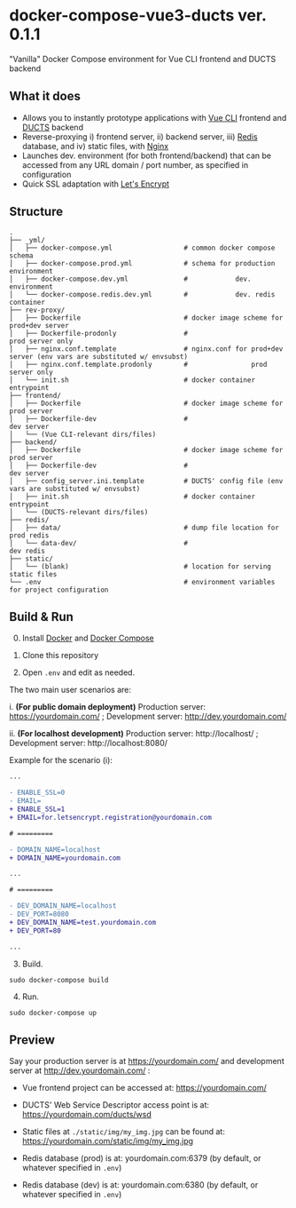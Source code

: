 # docker-compose-vue3-ducts ver. 0.1.1

"Vanilla" Docker Compose environment for Vue CLI frontend and DUCTS backend

## What it does

- Allows you to instantly prototype applications with [Vue CLI](https://cli.vuejs.org/) frontend and [DUCTS](https://github.com/iflb/ducts) backend
- Reverse-proxying i) frontend server, ii) backend server, iii) [Redis](https://redis.io/) database, and iv) static files, with [Nginx](https://www.nginx.com/)
- Launches dev. environment (for both frontend/backend) that can be accessed from any URL domain / port number, as specified in configuration
- Quick SSL adaptation with [Let's Encrypt](https://letsencrypt.org/)

## Structure

```
.
├── _yml/
│   ├── docker-compose.yml                  # common docker compose schema
│   ├── docker-compose.prod.yml             # schema for production environment
│   ├── docker-compose.dev.yml              #            dev. environment
│   └── docker-compose.redis.dev.yml        #            dev. redis container
├── rev-proxy/
│   ├── Dockerfile                          # docker image scheme for prod+dev server
│   ├── Dockerfile-prodonly                 #                         prod server only
│   ├── nginx.conf.template                 # nginx.conf for prod+dev server (env vars are substituted w/ envsubst)
│   ├── nginx.conf.template.prodonly        #                prod server only
│   └── init.sh                             # docker container entrypoint
├── frontend/
│   ├── Dockerfile                          # docker image scheme for prod server
│   ├── Dockerfile-dev                      #                         dev server
│   └── (Vue CLI-relevant dirs/files)
├── backend/
│   ├── Dockerfile                          # docker image scheme for prod server
│   ├── Dockerfile-dev                      #                         dev server
│   ├── config_server.ini.template          # DUCTS' config file (env vars are substituted w/ envsubst)
│   ├── init.sh                             # docker container entrypoint
│   └── (DUCTS-relevant dirs/files)
├── redis/
│   ├── data/                               # dump file location for prod redis
│   └── data-dev/                           #                        dev redis
├── static/
│   └── (blank)                             # location for serving static files
└── .env                                    # environment variables for project configuration
```

## Build & Run

0. Install [Docker](https://docs.docker.com/get-docker/) and [Docker Compose](https://docs.docker.com/compose/install/)

1. Clone this repository

2. Open `.env` and edit as needed.

The two main user scenarios are:

i. **(For public domain deployment)** Production server: https://yourdomain.com/ ; Development server: http://dev.yourdomain.com/

ii. **(For localhost development)** Production server: http://localhost/ ; Development server: http://localhost:8080/


Example for the scenario (i):

```diff
...

- ENABLE_SSL=0
- EMAIL=
+ ENABLE_SSL=1
+ EMAIL=for.letsencrypt.registration@yourdomain.com

# =========

- DOMAIN_NAME=localhost
+ DOMAIN_NAME=yourdomain.com

...

# =========

- DEV_DOMAIN_NAME=localhost
- DEV_PORT=8080
+ DEV_DOMAIN_NAME=test.yourdomain.com
+ DEV_PORT=80

...
```

3. Build.

```
sudo docker-compose build
```

4. Run.

```
sudo docker-compose up
```

## Preview

Say your production server is at https://yourdomain.com/ and development server at http://dev.yourdomain.com/ :

- Vue frontend project can be accessed at: https://yourdomain.com/

- DUCTS' Web Service Descriptor access point is at: https://yourdomain.com/ducts/wsd

- Static files at `./static/img/my_img.jpg` can be found at: https://yourdomain.com/static/img/my_img.jpg

- Redis database (prod) is at: yourdomain.com:6379 (by default, or whatever specified in `.env`)

- Redis database (dev) is at: yourdomain.com:6380 (by default, or whatever specified in `.env`)
